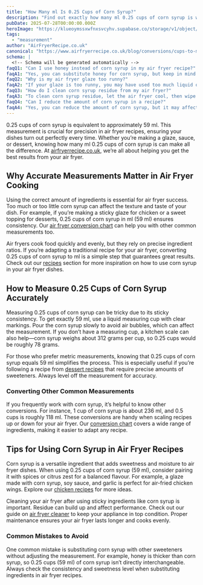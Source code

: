 ```yaml
---
title: "How Many ml Is 0.25 Cups of Corn Syrup?"
description: "Find out exactly how many ml 0.25 cups of corn syrup is with our easy conversion guide. Perfect for air fryer recipes!"
pubDate: 2025-07-28T00:00:00.000Z
heroImage: "https://klueoymssxwfnxsvcyhv.supabase.co/storage/v1/object/public/Shmucket/how-many-ml-is-0-25-cups-of-corn-syrup.webp"
tags:
  - "measurement"
author: "AirFryerRecipe.co.uk"
canonical: "https://www.airfryerrecipe.co.uk/blog/conversions/cups-to-ml/how-many-ml-is-0-25-cups-of-corn-syrup"
schema: |
  <!-- Schema will be generated automatically -->
faqQ1: "Can I use honey instead of corn syrup in my air fryer recipe?"
faqA1: "Yes, you can substitute honey for corn syrup, but keep in mind that honey is thicker and sweeter. Use about 0.20 cups (47 ml) of honey for every 0.25 cups (59 ml) of corn syrup. Adjust other liquids in the recipe if needed to maintain the right consistency."
faqQ2: "Why is my air fryer glaze too runny?"
faqA2: "If your glaze is too runny, you may have used too much liquid or not enough corn syrup. Ensure you’re measuring 0.25 cups of corn syrup accurately (59 ml). You can thicken the glaze by simmering it on the stove or adding a bit of cornstarch."
faqQ3: "How do I clean corn syrup residue from my air fryer?"
faqA3: "To clean corn syrup residue, let the air fryer cool, then wipe it with a damp cloth and mild detergent. For stubborn spots, use a soft brush or sponge. Avoid abrasive cleaners that could damage the non-stick coating. Regular cleaning prevents buildup."
faqQ4: "Can I reduce the amount of corn syrup in a recipe?"
faqA4: "Yes, you can reduce the amount of corn syrup, but it may affect the texture and sweetness of your dish. If you’re cutting back, consider adding a bit of water or another liquid to maintain the desired consistency. Experiment with small adjustments to find the right balance."
---
```

<p>0.25 cups of corn syrup is equivalent to approximately 59 ml. This measurement is crucial for precision in air fryer recipes, ensuring your dishes turn out perfectly every time. Whether you’re making a glaze, sauce, or dessert, knowing how many ml 0.25 cups of corn syrup is can make all the difference. At <a href=https://www.airfryerrecipe.co.uk/>airfryerrecipe.co.uk</a>, we’re all about helping you get the best results from your air fryer.</p>

<h2>Why Accurate Measurements Matter in Air Fryer Cooking</h2>
<p>Using the correct amount of ingredients is essential for air fryer success. Too much or too little corn syrup can affect the texture and taste of your dish. For example, if you’re making a sticky glaze for chicken or a sweet topping for desserts, 0.25 cups of corn syrup in ml (59 ml) ensures consistency. Our <a href=https://www.airfryerrecipe.co.uk/air-fryer-conversion-chart>air fryer conversion chart</a> can help you with other common measurements too.</p>
<p>Air fryers cook food quickly and evenly, but they rely on precise ingredient ratios. If you’re adapting a traditional recipe for your air fryer, converting 0.25 cups of corn syrup to ml is a simple step that guarantees great results. Check out our <a href=https://www.airfryerrecipe.co.uk/recipes>recipes</a> section for more inspiration on how to use corn syrup in your air fryer dishes.</p>

<h2>How to Measure 0.25 Cups of Corn Syrup Accurately</h2>
<p>Measuring 0.25 cups of corn syrup can be tricky due to its sticky consistency. To get exactly 59 ml, use a liquid measuring cup with clear markings. Pour the corn syrup slowly to avoid air bubbles, which can affect the measurement. If you don’t have a measuring cup, a kitchen scale can also help—corn syrup weighs about 312 grams per cup, so 0.25 cups would be roughly 78 grams.</p>
<p>For those who prefer metric measurements, knowing that 0.25 cups of corn syrup equals 59 ml simplifies the process. This is especially useful if you’re following a recipe from <a href=https://www.airfryerrecipe.co.uk/recipe-category/dessert>dessert recipes</a> that require precise amounts of sweeteners. Always level off the measurement for accuracy.</p>

<h3>Converting Other Common Measurements</h3>
<p>If you frequently work with corn syrup, it’s helpful to know other conversions. For instance, 1 cup of corn syrup is about 236 ml, and 0.5 cups is roughly 118 ml. These conversions are handy when scaling recipes up or down for your air fryer. Our <a href=https://www.airfryerrecipe.co.uk/air-fryer-conversion-chart>conversion chart</a> covers a wide range of ingredients, making it easier to adapt any recipe.</p>

<h2>Tips for Using Corn Syrup in Air Fryer Recipes</h2>
<p>Corn syrup is a versatile ingredient that adds sweetness and moisture to air fryer dishes. When using 0.25 cups of corn syrup (59 ml), consider pairing it with spices or citrus zest for a balanced flavour. For example, a glaze made with corn syrup, soy sauce, and garlic is perfect for air-fried chicken wings. Explore our <a href=https://www.airfryerrecipe.co.uk/recipe-category/chicken>chicken recipes</a> for more ideas.</p>
<p>Cleaning your air fryer after using sticky ingredients like corn syrup is important. Residue can build up and affect performance. Check out our guide on <a href=https://www.airfryerrecipe.co.uk/air-fryer-cleaner>air fryer cleaner</a> to keep your appliance in top condition. Proper maintenance ensures your air fryer lasts longer and cooks evenly.</p>

<h3>Common Mistakes to Avoid</h3>
<p>One common mistake is substituting corn syrup with other sweeteners without adjusting the measurement. For example, honey is thicker than corn syrup, so 0.25 cups (59 ml) of corn syrup isn’t directly interchangeable. Always check the consistency and sweetness level when substituting ingredients in air fryer recipes.</p>
